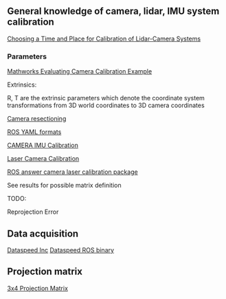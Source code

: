 
## General knowledge of camera, lidar, IMU system calibration
[Choosing a Time and Place for Calibration of Lidar-Camera Systems](http://www.robots.ox.ac.uk/~mobile/Papers/ICRA2016_scott.pdf)

### Parameters

[Mathworks Evaluating Camera Calibration Example](https://www.mathworks.com/examples/matlab-computer-vision/mw/vision_product-EvaluatingCameraCalibrationExample-evaluating-the-accuracy-of-single-camera-calibration#4)

Extrinsics:

R, T are the extrinsic parameters which denote the coordinate system transformations from 3D world coordinates to 3D camera coordinates

[Camera resectioning](https://en.wikipedia.org/wiki/Camera_resectioning#Extrinsic_parameters)

[ROS YAML formats](https://github.com/ethz-asl/kalibr/wiki/yaml-formats)

[CAMERA IMU Calibration](https://github.com/ethz-asl/kalibr/wiki/camera-imu-calibration)

[Laser Camera Calibration](http://wiki.ros.org/laser_camera_calibration)

[ROS answer camera laser calibration package](http://answers.ros.org/question/10280/camera-laser-calibration-package/)

See results for possible matrix definition

TODO:

Reprojection Error

## Data acquisition

[Dataspeed Inc](https://bitbucket.org/DataspeedInc/)
[Dataspeed ROS binary](https://bitbucket.org/DataspeedInc/ros_binaries)


## Projection matrix

[3x4 Projection Matrix](http://homepages.inf.ed.ac.uk/rbf/CVonline/LOCAL_COPIES/EPSRC_SSAZ/node3.html)
